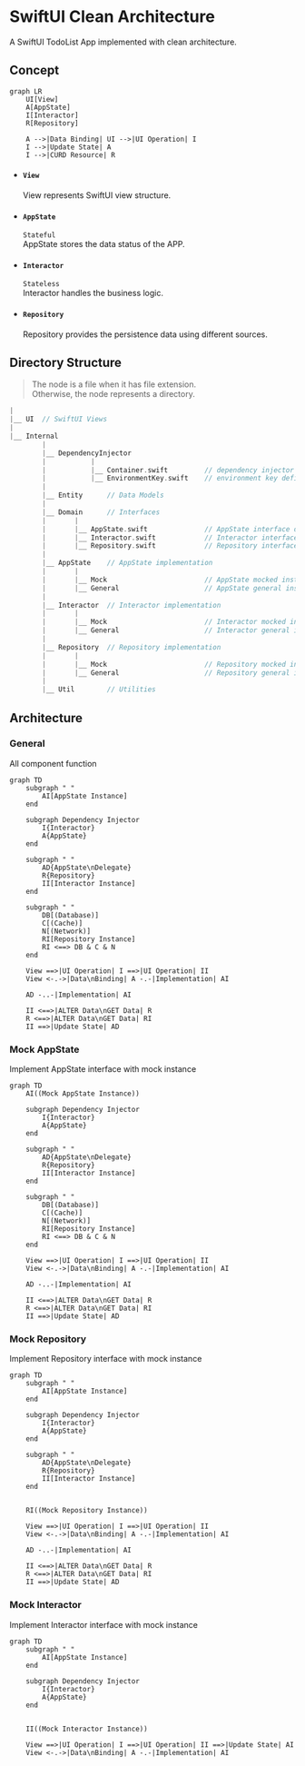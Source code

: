 # SwiftUI Clean Architecture

A SwiftUI TodoList App implemented with clean architecture.

## Concept
```mermaid
graph LR
    UI[View]
    A[AppState]
    I[Interactor]
    R[Repository]

    A -->|Data Binding| UI -->|UI Operation| I
    I -->|Update State| A 
    I -->|CURD Resource| R
```
- #### `View` 
    View represents SwiftUI view structure.
- #### `AppState` 
    `Stateful`</br>
    AppState stores the data status of the APP.
- #### `Interactor` 
    `Stateless`</br>
     Interactor handles the business logic.
- #### `Repository`
    Repository provides the persistence data using different sources.



## Directory Structure
> The node is a file when it has file extension.</br> 
> Otherwise, the node represents a directory.
```cpp
|
|__ UI  // SwiftUI Views
|
|__ Internal
        |
        |__ DependencyInjector
        |           |
        |           |__ Container.swift         // dependency injector instance
        |           |__ EnvironmentKey.swift    // environment key definition
        |
        |__ Entity      // Data Models
        |
        |__ Domain      // Interfaces
        |       |
        |       |__ AppState.swift              // AppState interface definition
        |       |__ Interactor.swift            // Interactor interface definition
        |       |__ Repository.swift            // Repository interface definition
        |
        |__ AppState    // AppState implementation
        |       |
        |       |__ Mock                        // AppState mocked instance
        |       |__ General                     // AppState general instance
        |
        |__ Interactor  // Interactor implementation
        |       |
        |       |__ Mock                        // Interactor mocked instance
        |       |__ General                     // Interactor general instance
        |
        |__ Repository  // Repository implementation
        |       |
        |       |__ Mock                        // Repository mocked instance
        |       |__ General                     // Repository general instance
        |
        |__ Util        // Utilities
```

## Architecture

### General
All component function
```mermaid
graph TD
    subgraph " "
        AI[AppState Instance]
    end

    subgraph Dependency Injector
        I{Interactor}
        A{AppState}
    end

    subgraph " "
        AD{AppState\nDelegate}
        R{Repository}
        II[Interactor Instance]
    end

    subgraph " "
        DB[(Database)]
        C[(Cache)]
        N[(Network)]
        RI[Repository Instance]
        RI <==> DB & C & N
    end

    View ==>|UI Operation| I ==>|UI Operation| II 
    View <-.->|Data\nBinding| A -.-|Implementation| AI
    
    AD -..-|Implementation| AI

    II <==>|ALTER Data\nGET Data| R
    R <==>|ALTER Data\nGET Data| RI
    II ==>|Update State| AD
```

### Mock AppState
Implement AppState interface with mock instance
```mermaid
graph TD
    AI((Mock AppState Instance))

    subgraph Dependency Injector
        I{Interactor}
        A{AppState}
    end

    subgraph " "
        AD{AppState\nDelegate}
        R{Repository}
        II[Interactor Instance]
    end

    subgraph " "
        DB[(Database)]
        C[(Cache)]
        N[(Network)]
        RI[Repository Instance]
        RI <==> DB & C & N
    end

    View ==>|UI Operation| I ==>|UI Operation| II 
    View <-.->|Data\nBinding| A -.-|Implementation| AI
    
    AD -..-|Implementation| AI

    II <==>|ALTER Data\nGET Data| R
    R <==>|ALTER Data\nGET Data| RI
    II ==>|Update State| AD
```

### Mock Repository
Implement Repository interface with mock instance
```mermaid
graph TD
    subgraph " "
        AI[AppState Instance]
    end

    subgraph Dependency Injector
        I{Interactor}
        A{AppState}
    end

    subgraph " "
        AD{AppState\nDelegate}
        R{Repository}
        II[Interactor Instance]
    end


    RI((Mock Repository Instance))

    View ==>|UI Operation| I ==>|UI Operation| II 
    View <-.->|Data\nBinding| A -.-|Implementation| AI
    
    AD -..-|Implementation| AI

    II <==>|ALTER Data\nGET Data| R
    R <==>|ALTER Data\nGET Data| RI
    II ==>|Update State| AD
```


### Mock Interactor
Implement Interactor interface with mock instance
```mermaid
graph TD
    subgraph " "
        AI[AppState Instance]
    end

    subgraph Dependency Injector
        I{Interactor}
        A{AppState}
    end
    

    II((Mock Interactor Instance))

    View ==>|UI Operation| I ==>|UI Operation| II ==>|Update State| AI
    View <-.->|Data\nBinding| A -.-|Implementation| AI
```
